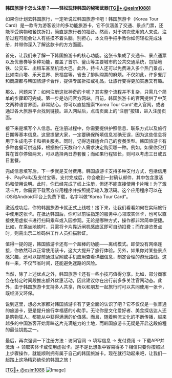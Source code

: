 **韩国旅游卡怎么注册？——轻松玩转韩国的秘密武器[[TG💪+ @esim1088](https://t.me/s/esim1088)]**

如果你计划去韩国旅行，一定听说过韩国旅游卡吧！韩国旅游卡（Korea Tour Card）是一款专为游客设计的多功能旅游卡，它不仅涵盖了交通、景点门票，还能享受购物和餐饮折扣，简直是旅行者的福音。然而，对于初次使用的人来说，注册过程可能会让人有些摸不着头脑。别担心，本文将手把手教你如何轻松完成注册，并带你深入了解这款卡的方方面面。

首先，让我们来了解一下韩国旅游卡的核心功能。这张卡集成了交通卡、景点通票以及优惠券等多种功能，覆盖了首尔、釜山等主要城市的公共交通系统，包括地铁、公交车、出租车甚至机场大巴。此外，持卡人还可以免费进入多个热门景点，比如南山塔、乐天世界、景福宫等，省去了排队购票的麻烦。不仅如此，许多餐厅和商店都与韩国旅游卡合作，提供专属折扣或礼品，让旅行变得更加实惠又有趣。

那么，问题来了：如何注册这张神奇的卡呢？其实整个流程并不复杂，只需几个简单的步骤即可完成。第一步是访问官方网站。目前，韩国旅游卡的官网提供了中英文两种语言界面，非常贴心。你可以直接搜索“Korea Tour Card”进入官网，或者通过各大旅游平台找到链接。进入网站后，点击页面上的“注册”按钮，进入注册页面。

接下来是填写个人信息。在注册过程中，你需要提供护照信息、联系方式以及旅行日期等基本信息。这里提醒大家，一定要确保所填信息准确无误，因为这些信息将用于生成电子卡和相关服务。同时，记得选择适合自己的套餐类型。韩国旅游卡有多种套餐可供选择，根据旅行天数和个人需求决定购买哪一种。例如，如果你只打算在首尔停留两天，可以选择两日游套餐；而如果行程较长，则可以考虑三日或五日套餐。

完成信息填写后，下一步就是支付费用。韩国旅游卡支持多种支付方式，包括信用卡、PayPal以及支付宝等。支付完成后，你会收到一封确认邮件，其中包含激活码和使用说明。此时，你已经完成了线上注册，但还不能直接使用卡片哦！为了激活卡片，你需要下载官方应用程序并按照提示输入激活码。这个应用程序可以在iOS和Android平台上免费下载，名字叫做“Korea Tour Card”。

激活成功后，你的韩国旅游卡就正式上线啦！接下来，让我们看看如何在实际旅行中使用这张卡。在抵达韩国后，你可以前往指定的服务中心领取实体卡，也可以直接使用虚拟卡进行扫码乘车或入园参观。无论是哪种方式，操作都非常简单便捷。比如，在乘坐地铁时，只需将卡片靠近闸机感应区即可自动扣费；而在游览景点时，则需出示二维码供工作人员扫描验证。

值得一提的是，韩国旅游卡还有一个超棒的功能——离线模式。即使没有网络连接，你依然可以正常使用该卡，这大大提升了旅行体验。另外，如果你对某些景点感兴趣，还可以提前通过官网或手机应用查看详细信息，制定合理的游玩路线。这样一来，不仅节省时间，还能避免迷路的风险。

当然，除了上述优点之外，韩国旅游卡还有一些小技巧值得分享。比如，部分商家会在特定时间段推出额外优惠活动，因此建议你在出行前多多关注官网动态。此外，由于韩国旅游卡支持多人共享，所以和朋友一起旅行时可以共同使用一张卡，既经济又环保。

说到这里，想必大家都对韩国旅游卡有了更全面的认识了吧？它不仅仅是一张普通的旅游卡，更是提升旅行幸福感的小助手。无论你是文化爱好者、美食探店达人还是购物狂人，都能从中获得满满的价值感。而且，随着韩流文化的不断传播，越来越多的中国游客开始青睐这片充满魅力的土地，而韩国旅游卡无疑是开启这段旅程的最佳钥匙之一。

最后，再次强调一下注册方法：访问官网 → 填写信息 → 支付费用 → 下载APP并激活 → 领取实体卡或使用虚拟卡。是不是比想象中容易得多？相信只要你按照以上步骤操作，就能顺利拥有属于自己的韩国旅游卡。现在就行动起来吧，让我们一起踏上这场精彩绝伦的韩国之旅！

[[TG💪+ @esim1088](https://t.me/s/esim1088) ![Image](https://i.postimg.cc/4NQfJmqS/Snipaste-2025-05-13-00-14-12.png)]